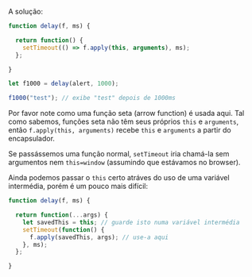 A solução:

```js run demo
function delay(f, ms) {

  return function() {
    setTimeout(() => f.apply(this, arguments), ms);
  };

}

let f1000 = delay(alert, 1000);

f1000("test"); // exibe "test" depois de 1000ms
```

Por favor note como uma função seta (arrow function) é usada aqui. Tal como sabemos, funções seta não têm seus próprios `this` e `arguments`, então `f.apply(this, arguments)` recebe `this` e `arguments` a partir do encapsulador.

Se passássemos uma função normal, `setTimeout` iria chamá-la sem argumentos nem `this=window` (assumindo que estávamos no browser).

Ainda podemos passar o `this` certo atráves do uso de uma variável intermédia, porém é um pouco mais difícil:

```js
function delay(f, ms) {

  return function(...args) {
    let savedThis = this; // guarde isto numa variável intermédia
    setTimeout(function() {
      f.apply(savedThis, args); // use-a aqui
    }, ms);
  };

}
```
